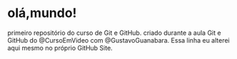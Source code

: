 # olá,mundo!
 primeiro repositório do curso de Git e GitHub.
criado durante a aula Git e GitHub do @CursoEmVideo com @GustavoGuanabara.
Essa linha eu alterei aqui mesmo no próprio GitHub Site.
